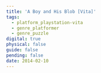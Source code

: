 ```yaml
---
title: 'A Boy and His Blob [Vita]'
tags:
  - platform_playstation-vita
  - genre_platformer
  - genre_puzzle
digital: true
physical: false
guide: false
pending: false
date: 2014-02-10
---
```

